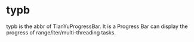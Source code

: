 # typb
typb is the abbr of TianYuProgressBar. It is a Progress Bar can display the progress of range/iter/multi-threading tasks.
